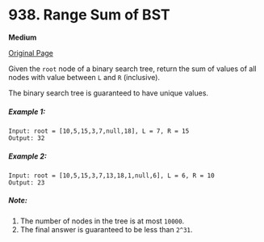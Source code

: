 # 938. Range Sum of BST

**Medium**

[Original Page](https://leetcode.com/problems/range-sum-of-bst/)

Given the `root` node of a binary search tree, return the sum of values of all nodes with value between `L` and `R` (inclusive).

The binary search tree is guaranteed to have unique values.

##### Example 1:
```
Input: root = [10,5,15,3,7,null,18], L = 7, R = 15
Output: 32
```

##### Example 2:
```
Input: root = [10,5,15,3,7,13,18,1,null,6], L = 6, R = 10
Output: 23
```

##### Note:
1. The number of nodes in the tree is at most `10000`.
2. The final answer is guaranteed to be less than `2^31`.
